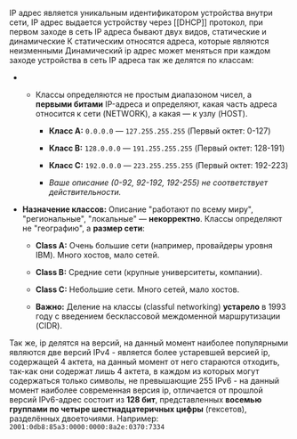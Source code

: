 IP адрес является уникальным идентификатором устройства внутри сети, IP адрес выдается устройству через [[DHCP]] протокол, при первом заходе в сеть
IP адреса бывают двух видов, статические и динамические 
К статическим относятся адреса, которые являются неизменными
Динамический ip адрес может меняться при каждом заходе устройства в сеть 
IP адреса так же делятся по классам:
- - Классы определяются не простым диапазоном чисел, а **первыми битами** IP-адреса и определяют, какая часть адреса относится к сети (NETWORK), а какая — к узлу (HOST).
        
    - **Класс A:** `0.0.0.0` — `127.255.255.255` (Первый октет: 0-127)
        
    - **Класс B:** `128.0.0.0` — `191.255.255.255` (Первый октет: 128-191)
        
    - **Класс C:** `192.0.0.0` — `223.255.255.255` (Первый октет: 192-223)
        
    - *Ваше описание (0-92, 92-192, 192-255) не соответствует действительности.*
        
- **Назначение классов:** Описание "работают по всему миру", "региональные", "локальные" — **некорректно**. Классы определяют не "географию", а **размер сети**:
    
    - **Class A:** Очень большие сети (например, провайдеры уровня IBM). Много хостов, мало сетей.
        
    - **Class B:** Средние сети (крупные университеты, компании).
        
    - **Class C:** Небольшие сети. Много сетей, мало хостов.
        
    - **Важно:** Деление на классы (classful networking) **устарело** в 1993 году с введением бесклассовой междоменной маршрутизации (CIDR).

Так же, ip делятся на версий, на данный момент наиболее популярными являются две версий 
IPv4 - является более устаревшей версией ip, содержащей 4 актета, на данный момент от него стараются отходить, так-как они содержат лишь 4 актета, в каждом из которых могут содержаться только символы, не превышающие 255
IPv6 - на данный момент наиболее современная версия ip, отличается от прошлой версий IPv6-адрес состоит из **128 бит**, представленных **восемью группами по четыре шестнадцатеричных цифры** (гексетов), разделённых двоеточиями. Например: `2001:0db8:85a3:0000:0000:8a2e:0370:7334`